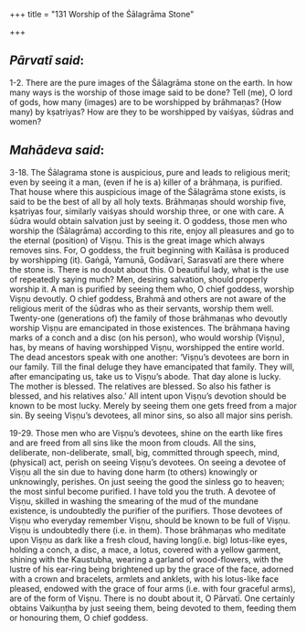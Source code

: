 +++
title = "131 Worship of the Śālagrāma Stone"

+++
 

## *Pārvatī said*:

1-2. There are the pure images of the Śālagrāma stone on the earth. In how many ways is the worship of those image said to be done? Tell (me), O lord of gods, how many (images) are to be worshipped by brāhmaṇas? (How many) by kṣatriyas? How are they to be worshipped by vaiśyas, śūdras and women?

## *Mahādeva said*:

3-18. The Śālagrama stone is auspicious, pure and leads to religious merit; even by seeing it a man, (even if he is a) killer of a brāhmaṇa, is purified. That house where this auspicious image of the Śālagrāma stone exists, is said to be the best of all by all holy texts. Brāhmaṇas should worship five, kṣatriyas four, similarly vaiśyas should worship three, or one with care. A śūdra would obtain salvation just by seeing it. O goddess, those men who worship the (Śālagrāma) according to this rite, enjoy all pleasures and go to the eternal (position) of Viṣṇu. This is the great image which always removes sins. For, O goddess, the fruit beginning with Kailāsa is produced by worshipping (it). Gaṅgā, Yamunā, Godāvarī, Sarasvatī are there where the stone is. There is no doubt about this. O beautiful lady, what is the use of repeatedly saying much? Men, desiring salvation, should properly worship it. A man is purified by seeing them who, O chief goddess, worship Viṣṇu devoutly. O chief goddess, Brahmā and others are not aware of the religious merit of the śūdras who as their servants, worship them well. Twenty-one (generations of) the family of those brāhmaṇas who devoutly worship Viṣṇu are emancipated in those existences. The brāhmaṇa having marks of a conch and a disc (on his person), who would worship (Viṣṇu), has, by means of having worshipped Viṣṇu, worshipped the entire world. The dead ancestors speak with one another: ‘Viṣṇu’s devotees are born in our family. Till the final deluge they have emancipated that family. They will, after emancipating us, take us to Viṣṇu’s abode. That day alone is lucky. The mother is blessed. The relatives are blessed. So also his father is blessed, and his relatives also.’ All intent upon Viṣṇu’s devotion should be known to be most lucky. Merely by seeing them one gets freed from a major sin. By seeing Viṣṇu’s devotees, all minor sins, so also all major sins perish.

19-29. Those men who are Viṣṇu’s devotees, shine on the earth like fires and are freed from all sins like the moon from clouds. All the sins, deliberate, non-deliberate, small, big, committed through speech, mind, (physical) act, perish on seeing Viṣṇu’s devotees. On seeing a devotee of Viṣṇu all the sin due to having done harm (to others) knowingly or unknowingly, perishes. On just seeing the good the sinless go to heaven; the most sinful become purified. I have told you the truth. A devotee of Viṣṇu, skilled in washing the smearing of the mud of the mundane existence, is undoubtedly the purifier of the purifiers. Those devotees of Viṣṇu who everyday remember Viṣṇu, should be known to be full of Viṣṇu. Viṣṇu is undoubtedly there (i.e. in them). Those brāhmaṇas who meditate upon Viṣṇu as dark like a fresh cloud, having long(i.e. big) lotus-like eyes, holding a conch, a disc, a mace, a lotus, covered with a yellow garment, shining with the Kaustubha, wearing a garland of wood-flowers, with the lustre of his ear-ring being brightened up by the grace of the face, adorned with a crown and bracelets, armlets and anklets, with his lotus-like face pleased, endowed with the grace of four arms (i.e. with four graceful arms), are of the form of Viṣṇu. There is no doubt about it, O Pārvatī. One certainly obtains Vaikuṇṭha by just seeing them, being devoted to them, feeding them or honouring them, O chief goddess.


